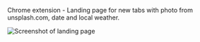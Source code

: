 Chrome extension - Landing page for new tabs with photo from unsplash.com, date and local weather.


![Screenshot of landing page](https://github.com/veronisab/chrome-new-tab-page/blob/59d6eb65017c5d22debbb38c76312e519d885a00/Screenshot%202022-12-30%20at%2008.57.17.png)
